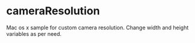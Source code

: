cameraResolution
================
Mac os x sample for custom camera resolution. Change width and height variables as per need.
